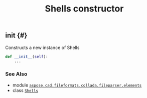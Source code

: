 ﻿---
title: Shells constructor
second_title: Aspose.CAD for Python via .NET API References
description: 
type: docs
weight: 10
url: /python-net/aspose.cad.fileformats.collada.fileparser.elements/shells/__init__/
is_root: false
---

## __init__ {#}

Constructs a new instance of Shells



```python
def __init__(self):
    ...
```





### See Also
* module [`aspose.cad.fileformats.collada.fileparser.elements`](../../)
* class [`Shells`](/cad/python-net/aspose.cad.fileformats.collada.fileparser.elements/shells)
